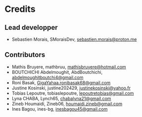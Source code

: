 # Credits

## Lead developper

- Sebastien Morais, SMoraisDev, sebastien.morais@proton.me

## Contributors

- Mathis Bruyere, mathbruu, mathisbruyere@hotmail.com
- BOUTCHICHI Abdelmoughit, AbdBoutchichi, abdelmoughitboutchi4@gmail.com
- Roni Basak, GigaYahaa.ronibasak68@gmail.com
- Justine Kosinski, justine202429, justinekosinski@yahoo.fr
- Tobias Lepoutre, tobiaslepoutre, lepoutretobias@gmail.com
- Lyna CHABA, Lynch65, chabalyna21@gmail.com
- Zineb Houmaidi, Zineb06, houmaidi.zineb@gmail.com
- Ines Bagou, ines-bg, inesbagou45@gmail.com
